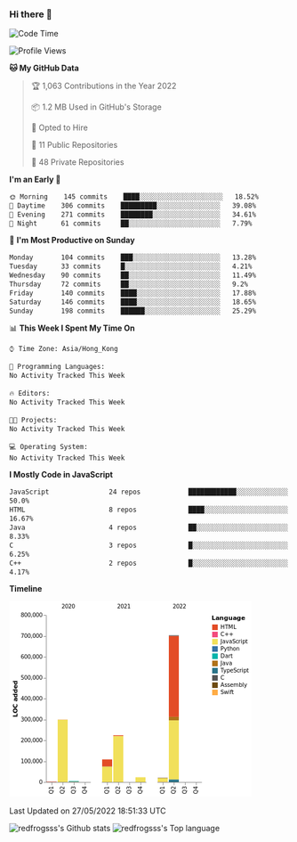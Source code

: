 ### Hi there 👋

<!--START_SECTION:waka-->
![Code Time](http://img.shields.io/badge/Code%20Time-0%20secs-blue)

![Profile Views](http://img.shields.io/badge/Profile%20Views-0-blue)

**🐱 My GitHub Data** 

> 🏆 1,063 Contributions in the Year 2022
 > 
> 📦 1.2 MB Used in GitHub's Storage 
 > 
> 💼 Opted to Hire
 > 
> 📜 11 Public Repositories 
 > 
> 🔑 48 Private Repositories  
 > 
**I'm an Early 🐤** 

```text
🌞 Morning    145 commits    ████░░░░░░░░░░░░░░░░░░░░░   18.52% 
🌆 Daytime    306 commits    █████████░░░░░░░░░░░░░░░░   39.08% 
🌃 Evening    271 commits    ████████░░░░░░░░░░░░░░░░░   34.61% 
🌙 Night      61 commits     ██░░░░░░░░░░░░░░░░░░░░░░░   7.79%

```
📅 **I'm Most Productive on Sunday** 

```text
Monday       104 commits    ███░░░░░░░░░░░░░░░░░░░░░░   13.28% 
Tuesday      33 commits     █░░░░░░░░░░░░░░░░░░░░░░░░   4.21% 
Wednesday    90 commits     ██░░░░░░░░░░░░░░░░░░░░░░░   11.49% 
Thursday     72 commits     ██░░░░░░░░░░░░░░░░░░░░░░░   9.2% 
Friday       140 commits    ████░░░░░░░░░░░░░░░░░░░░░   17.88% 
Saturday     146 commits    ████░░░░░░░░░░░░░░░░░░░░░   18.65% 
Sunday       198 commits    ██████░░░░░░░░░░░░░░░░░░░   25.29%

```


📊 **This Week I Spent My Time On** 

```text
⌚︎ Time Zone: Asia/Hong_Kong

💬 Programming Languages: 
No Activity Tracked This Week

🔥 Editors: 
No Activity Tracked This Week

🐱‍💻 Projects: 
No Activity Tracked This Week

💻 Operating System: 
No Activity Tracked This Week

```

**I Mostly Code in JavaScript** 

```text
JavaScript               24 repos            ████████████░░░░░░░░░░░░░   50.0% 
HTML                     8 repos             ████░░░░░░░░░░░░░░░░░░░░░   16.67% 
Java                     4 repos             ██░░░░░░░░░░░░░░░░░░░░░░░   8.33% 
C                        3 repos             █░░░░░░░░░░░░░░░░░░░░░░░░   6.25% 
C++                      2 repos             █░░░░░░░░░░░░░░░░░░░░░░░░   4.17%

```


**Timeline**

![Chart not found](https://raw.githubusercontent.com/redfrogsss/redfrogsss/main/charts/bar_graph.png) 


 Last Updated on 27/05/2022 18:51:33 UTC
<!--END_SECTION:waka-->

<img src="https://github-readme-stats.vercel.app/api?username=redfrogsss&show_icons=true" alt="redfrogsss's Github stats" height="220px"></img>
<img src="https://github-readme-stats.vercel.app/api/top-langs/?username=redfrogsss" alt="redfrogsss's Top language" height="220px"></img>
